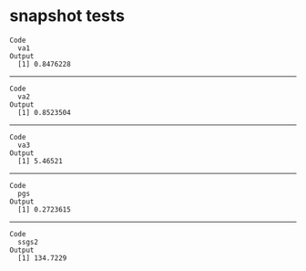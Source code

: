 # snapshot tests

    Code
      va1
    Output
      [1] 0.8476228

---

    Code
      va2
    Output
      [1] 0.8523504

---

    Code
      va3
    Output
      [1] 5.46521

---

    Code
      pgs
    Output
      [1] 0.2723615

---

    Code
      ssgs2
    Output
      [1] 134.7229

